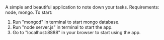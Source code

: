 A simple and beautiful application to note down your tasks.
Requirements: node, mongo.
To start:
1. Run "mongod" in terminal to start mongo database.
2. Run "node server.js" in terminal to start the app.
3. Go to "localhost:8888" in your browser to start using the app.